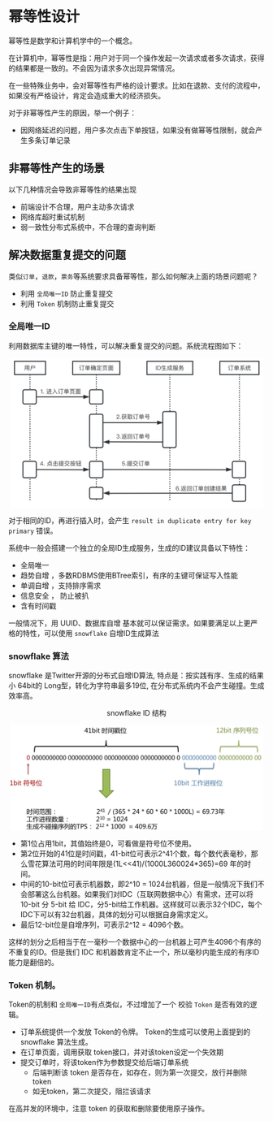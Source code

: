 # 幂等性设计

幂等性是数学和计算机学中的一个概念。

在计算机中，幂等性是指：用户对于同一个操作发起一次请求或者多次请求，获得的结果都是一致的。不会因为请求多次出现异常情况。

在一些特殊业务中，会对幂等性有严格的设计要求。比如在退款、支付的流程中，如果没有严格设计，肯定会造成重大的经济损失。

对于非幂等性产生的原因，举一个例子： 

- 因网络延迟的问题，用户多次点击下单按钮，如果没有做幂等性限制，就会产生多条订单记录

## 非幂等性产生的场景

以下几种情况会导致非幂等性的结果出现

- 前端设计不合理，用户主动多次请求
- 网络库超时重试机制
- 弱一致性分布式系统中，不合理的查询判断

## 解决数据重复提交的问题

类似`订单`，`退款`，`票务`等系统要求具备幂等性，那么如何解决上面的场景问题呢？


- 利用 `全局唯一ID` 防止重复提交
- 利用 `Token` 机制防止重复提交


### 全局唯一ID

利用数据库主键的唯一特性，可以解决重复提交的问题。系统流程图如下：

<div  align="center">
	<img src="../assets/id-service.png" width = "500"  align=center />
</div>


对于相同的ID，再进行插入时，会产生 `result in duplicate entry for key primary` 错误。

系统中一般会搭建一个独立的全局ID生成服务，生成的ID建议具备以下特性：

- 全局唯一
- 趋势自增 ，多数RDBMS使用BTree索引，有序的主键可保证写入性能
- 单调自增 ，支持排序需求
- 信息安全 ， 防止被扒
- 含有时间戳

一般情况下，用 UUID、数据库自增 基本就可以保证需求。如果要满足以上更严格的特性，可以使用 `snowflake` 自增ID生成算法

### snowflake 算法

snowflake 是Twitter开源的分布式自增ID算法, 特点是：按实践有序、生成的结果小 64bit的 Long型，转化为字符串最多19位, 在分布式系统内不会产生碰撞。生成效率高。

<div  align="center">
	<p>snowflake ID 结构</p>
	<img src="../assets/snowflake.png" width = "500"  align=center />
</div>

- 第1位占用1bit，其值始终是0，可看做是符号位不使用。
- 第2位开始的41位是时间戳，41-bit位可表示2^41个数，每个数代表毫秒，那么雪花算法可用的时间年限是(1L<<41)/(1000L360024*365)=69 年的时间。
- 中间的10-bit位可表示机器数，即2^10 = 1024台机器，但是一般情况下我们不会部署这么台机器。如果我们对IDC（互联网数据中心）有需求，还可以将 10-bit 分 5-bit 给 IDC，分5-bit给工作机器。这样就可以表示32个IDC，每个IDC下可以有32台机器，具体的划分可以根据自身需求定义。
- 最后12-bit位是自增序列，可表示2^12 = 4096个数。

这样的划分之后相当于在一毫秒一个数据中心的一台机器上可产生4096个有序的不重复的ID。但是我们 IDC 和机器数肯定不止一个，所以毫秒内能生成的有序ID能力是翻倍的。

### Token 机制。

Token的机制和  `全局唯一ID`有点类似，不过增加了一个 校验 `Token` 是否有效的逻辑。

- 订单系统提供一个发放 Token的令牌。 Token的生成可以使用上面提到的  snowflake 算法生成。
- 在订单页面，调用获取 token接口，并对该token设定一个失效期
- 提交订单时，将该token作为参数提交给后端订单系统
	- 后端判断该 token 是否存在，如存在，则为第一次提交，放行并删除token
	- 如无token，第二次提交，阻拦该请求

在高并发的环境中，注意 token 的获取和删除要使用原子操作。
